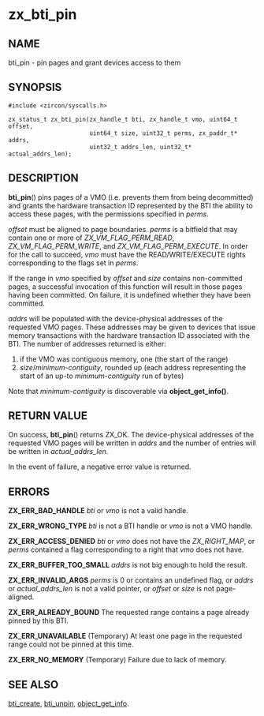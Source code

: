 # zx_bti_pin

## NAME

bti_pin - pin pages and grant devices access to them

## SYNOPSIS

```
#include <zircon/syscalls.h>

zx_status_t zx_bti_pin(zx_handle_t bti, zx_handle_t vmo, uint64_t offset,
                       uint64_t size, uint32_t perms, zx_paddr_t* addrs,
                       uint32_t addrs_len, uint32_t* actual_addrs_len);
```

## DESCRIPTION

**bti_pin**() pins pages of a VMO (i.e. prevents them from being decommitted)
and grants the hardware transaction ID represented by the BTI the ability to
access these pages, with the permissions specified in *perms*.

*offset* must be aligned to page boundaries.  *perms* is a bitfield
that may contain one or more of *ZX_VM_FLAG_PERM_READ*, *ZX_VM_FLAG_PERM_WRITE*,
and *ZX_VM_FLAG_PERM_EXECUTE*.  In order for the call to succeed, *vmo* must
have the READ/WRITE/EXECUTE rights corresponding to the flags set in *perms*.

If the range in *vmo* specified by *offset* and *size* contains non-committed
pages, a successful invocation of this function will result in those pages
having been committed.  On failure, it is undefined whether they have been
committed.

*addrs* will be populated with the device-physical addresses of the requested
VMO pages.  These addresses may be given to devices that issue memory
transactions with the hardware transaction ID associated with the BTI.  The
number of addresses returned is either:
1) if the VMO was contiguous memory, one (the start of the range)
2) *size*/*minimum-contiguity*, rounded up (each address representing the start
of an up-to *minimum-contiguity* run of bytes)

Note that *minimum-contiguity* is discoverable via **object_get_info()**.

## RETURN VALUE

On success, **bti_pin**() returns ZX_OK.  The device-physical addresses of the
requested VMO pages will be written in *addrs* and the number of entries will
be written in *actual_addrs_len*.

In the event of failure, a negative error value is returned.

## ERRORS

**ZX_ERR_BAD_HANDLE**  *bti* or *vmo* is not a valid handle.

**ZX_ERR_WRONG_TYPE**  *bti* is not a BTI handle or *vmo* is not a VMO handle.

**ZX_ERR_ACCESS_DENIED** *bti* or *vmo* does not have the *ZX_RIGHT_MAP*, or
*perms* contained a flag corresponding to a right that *vmo* does not have.

**ZX_ERR_BUFFER_TOO_SMALL** *addrs* is not big enough to hold the result.

**ZX_ERR_INVALID_ARGS** *perms* is 0 or contains an undefined flag, or *addrs* or
*actual_addrs_len* is not a valid pointer, or *offset* or *size* is not page-aligned.

**ZX_ERR_ALREADY_BOUND** The requested range contains a page already pinned by this
BTI.

**ZX_ERR_UNAVAILABLE** (Temporary) At least one page in the requested range could
not be pinned at this time.

**ZX_ERR_NO_MEMORY**  (Temporary) Failure due to lack of memory.

## SEE ALSO

[bti_create](bti_create.md),
[bti_unpin](bti_unpin.md),
[object_get_info](object_get_info.md).
